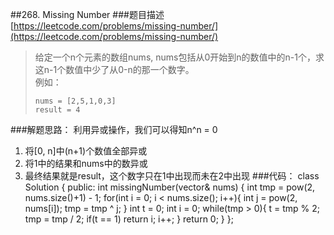 ##268. Missing Number 
###题目描述[https://leetcode.com/problems/missing-number/](https://leetcode.com/problems/missing-number/)
> 给定一个n个元素的数组nums, nums包括从0开始到n的数值中的n-1个，求这n-1个数值中少了从0-n的那一个数字。    
> 例如：
> 
>     nums = [2,5,1,0,3]
>     result = 4

###解题思路：
利用异或操作，我们可以得知n^n = 0   
1. 将[0, n]中(n+1)个数值全部异或   
2. 将1中的结果和nums中的数异或    
3. 最终结果就是result，这个数字只在1中出现而未在2中出现
###代码：
	class Solution {
	public:
	    int missingNumber(vector<int>& nums) {
	        int tmp = pow(2, nums.size()+1) - 1;
	        for(int i = 0; i < nums.size(); i++){
	            int j = pow(2, nums[i]);
	            tmp = tmp ^ j;
	        }
	        int t = 0;
	        int i = 0;
	        while(tmp > 0){
	            t = tmp % 2;
	            tmp = tmp / 2;
	            if(t == 1)
	                return i;
	            i++;
	        }
	        return 0;
	    }
	};